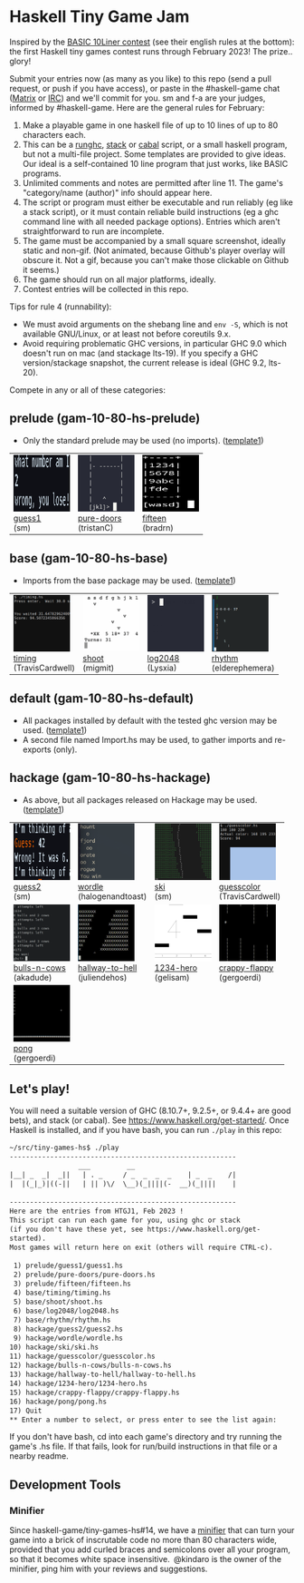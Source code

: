 # Haskell Tiny Game Jam

Inspired by the [BASIC 10Liner contest](https://www.homeputerium.de) (see their english rules at the bottom):
the first Haskell tiny games contest runs through February 2023!
The prize.. glory! <!-- and advancing the Haskell game dev craft -->

[Matrix]: https://matrix.to/#/#haskell-game:matrix.org
[IRC]:    https://web.libera.chat/#haskell-game

Submit your entries now (as many as you like) to this repo
(send a pull request, or push if you have access),
or paste in the #haskell-game chat ([Matrix] or [IRC]) and we'll commit for you.
sm and f-a are your judges, informed by #haskell-game.
Here are the general rules for February:

1. Make a playable game in one haskell file of up to 10 lines of up to 80 characters each.
2. This can be a [runghc], [stack] or [cabal] script, or a small haskell program, but not a multi-file project.
   Some templates are provided to give ideas.
   Our ideal is a self-contained 10 line program that just works, like BASIC programs.
3. Unlimited comments and notes are permitted after line 11.
   The game's "category/name (author)" info should appear here.
4. The script or program must either be executable and run reliably (eg like a stack script),
   or it must contain reliable build instructions (eg a ghc command line with all needed package options).
   Entries which aren't straightforward to run are incomplete.
5. The game must be accompanied by a small square screenshot, ideally static and non-gif.
   (Not animated, because Github's player overlay will obscure it. 
   Not a gif, because you can't make those clickable on Github it seems.)
6. The game should run on all major platforms, ideally.
7. Contest entries will be collected in this repo.

Tips for rule 4 (runnability):
- We must avoid arguments on the shebang line and `env -S`, which is not available
  GNU/Linux, or at least not before coreutils 9.x.
- Avoid requiring problematic GHC versions, in particular GHC 9.0 which doesn't run on mac
  (and stackage lts-19). If you specify a GHC version/stackage snapshot, the current release
  is ideal (GHC 9.2, lts-20).

[runghc]: https://downloads.haskell.org/ghc/latest/docs/users_guide/runghc.html
[stack]:  https://docs.haskellstack.org/en/stable/script_command
[cabal]:  https://cabal.readthedocs.io/en/3.6/cabal-commands.html#cabal-v2-run

Compete in any or all of these categories:

## prelude (gam-10-80-hs-prelude)

- Only the standard prelude may be used (no imports). ([template1](prelude/template1.hs))

<table><tr>
<td><a href="prelude/guess1"><img src="prelude/guess1/guess1.png" width=100 height=100><br>guess1</a><br>(sm)</td>
<td><a href="prelude/pure-doors"><img src="prelude/pure-doors/pure-doors.png" width=100 height=100><br>pure-doors</a><br>(tristanC)</td>
<td><a href="prelude/fifteen"><img src="prelude/fifteen/fifteen.png" width=100 height=100><br>fifteen</a><br>(bradrn)</td>
</tr></table>

## base (gam-10-80-hs-base)

- Imports from the base package may be used. ([template1](base/template1.hs))

<table><tr>
<td><a href="base/timing"><img src="base/timing/timing.png" width=100 height=100><br>timing</a><br>(TravisCardwell)</td>
<td><a href="base/shoot"><img src="base/shoot/shoot.png" width=100 height=100><br>shoot</a><br>(migmit)</td>
<td><img src="base/log2048/log2048.gif" width=100 height=100><a href="base/log2048"><br>log2048</a><br>(Lysxia)</td>
<td><img src="base/rhythm/rhythm.gif" width=100 height=100><a href="base/rhythm"><br>rhythm</a><br>(elderephemera)</td>
</tr></table>

## default (gam-10-80-hs-default)

- All packages installed by default with the tested ghc version may be used. ([template1](default/template1.hs))
- A second file named Import.hs may be used, to gather imports and re-exports (only).

## hackage (gam-10-80-hs-hackage)

- As above, but all packages released on Hackage may be used. ([template1](hackage/template1.hs))

<table>
<tr>
<td><a href="hackage/guess2"><img src="hackage/guess2/guess2.png" width=100 height=100><br>guess2</a><br>(sm)</td>
<td><a href="hackage/wordle"><img src="hackage/wordle/wordle.png" width=100 height=100><br>wordle</a><br>(halogenandtoast)</td>
<td><a href="hackage/ski"><img src="hackage/ski/ski.png" width=100 height=100><br>ski</a><br>(sm)</td>
<td><a href="hackage/guesscolor"><img src="hackage/guesscolor/guesscolor.png" width=100 height=100><br>guesscolor</a><br>(TravisCardwell)</td>
</tr>
<tr>
<td><a href="hackage/bulls-n-cows"><img src="hackage/bulls-n-cows/bulls-n-cows.png" width=100 height=100><br>bulls-n-cows</a><br>(akadude)</td>
<td><img src="hackage/hallway-to-hell/hallway-to-hell.gif" width=100 height=100><br><a href="hackage/hallway-to-hell">hallway-to-hell</a><br>(juliendehos)</td>
<td><a href="hackage/1234-hero"><img src="hackage/1234-hero/1234-hero.png" width=100 height=100><br>1234-hero</a><br>(gelisam)</td>
<td><img src="hackage/crappy-flappy/crappy-flappy.gif" width=100 height=100><br><a href="hackage/crappy-flappy">crappy-flappy</a><br>(gergoerdi)</td>
</tr>
<tr>
<td><a href="hackage/pong"><img src="hackage/pong/pong.png" width=100 height=100><br>pong</a><br>(gergoerdi)</td>
</tr>
</table>

## Let's play!

You will need a suitable version of GHC (8.10.7+, 9.2.5+, or 9.4.4+ are good bets), and stack (or cabal).
See <https://www.haskell.org/get-started/>.
Once Haskell is installed, and if you have bash, you can run `./play` in this repo:
```
~/src/tiny-games-hs$ ./play
--------------------------------------------------------
                 ___         __                          
|__| _  _|  _||   | . _     / _  _  _  _    | _  _    /| 
|  |(_|_)|((-||   | || )\/  \__)(_||||(-  __)(_||||    | 

--------------------------------------------------------
Here are the entries from HTGJ1, Feb 2023 !
This script can run each game for you, using ghc or stack
(if you don't have these yet, see https://www.haskell.org/get-started).
Most games will return here on exit (others will require CTRL-c).

 1) prelude/guess1/guess1.hs
 2) prelude/pure-doors/pure-doors.hs
 3) prelude/fifteen/fifteen.hs
 4) base/timing/timing.hs
 5) base/shoot/shoot.hs
 6) base/log2048/log2048.hs
 7) base/rhythm/rhythm.hs
 8) hackage/guess2/guess2.hs
 9) hackage/wordle/wordle.hs
10) hackage/ski/ski.hs
11) hackage/guesscolor/guesscolor.hs
12) hackage/bulls-n-cows/bulls-n-cows.hs
13) hackage/hallway-to-hell/hallway-to-hell.hs
14) hackage/1234-hero/1234-hero.hs
15) hackage/crappy-flappy/crappy-flappy.hs
16) hackage/pong/pong.hs
17) Quit
** Enter a number to select, or press enter to see the list again: 
```
If you don't have bash, cd into each game's directory and try running the game's .hs file.
If that fails, look for run/build instructions in that file or a nearby readme.

## Development Tools

### Minifier

Since  haskell-game/tiny-games-hs#14, we have a [minifier](minify.hs) that can turn your game into a brick of inscrutable code no more than 80 characters wide, provided that you add curled braces and semicolons over all your program, so that it becomes white space insensitive. @kindaro is the owner of the minifier, ping him with your reviews and suggestions.

